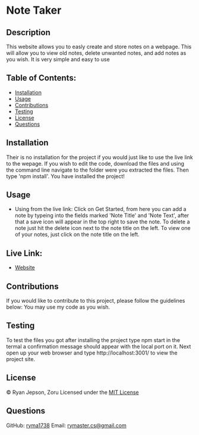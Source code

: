 # Note Taker
##  Description
This website allows you to easly create and store notes on a webpage. This will allow you to view old notes, delete unwanted notes, and add notes as you wish. It is very simple and easy to use

## Table of Contents:
* [Installation](#installation)
* [Usage](#usage)
* [Contributions](#contributions)
* [Testing](#testing)
* [License](#license)
* [Questions](#questions)

## Installation
Their is no installation for the project if you would just like to use the live link to the wepage. If you wish to edit the code, download the files and using the command line navigate to the folder were you extracted the files. Then type 'npm install'. You have installed the project!

## Usage
* Using from the live link: Click on Get Started, from here you can add a note by typeing into the fields marked 'Note Title' and 'Note Text', after that a save icon will appear in the top right to save the note. To delete a note just hit the delete icon next to the note title on the left. To view one of your notes, just click on the note title on the left.

## Live Link:
* [Website](https://secure-harbor-62111.herokuapp.com/)

## Contributions
If you would like to contribute to this project, please follow the guidelines below:
You may use my code as you wish.

## Testing
To test the files you got after installing the project type npm start in the termal a confirmation message should appear with the local port on it. Next open up your web browser and type http://localhost:3001/ to view the project site.

## License

© Ryan Jepson, Zoru
Licensed under the [MIT License](LICENSE)
        

## Questions
GitHub: [ryma1738](https://github.com/ryma1738)
Email: <rymaster.cs@gmail.com>
